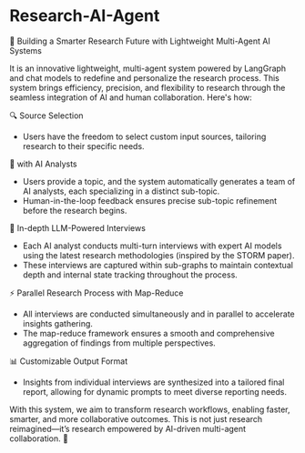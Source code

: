 
<h1>Research-AI-Agent</h1>

🚀 Building a Smarter Research Future with Lightweight Multi-Agent AI Systems

It is an innovative lightweight, multi-agent system powered by LangGraph and chat models to redefine and personalize the research process. This system brings efficiency, precision, and flexibility to research through the seamless integration of AI and human collaboration. Here's how: 

🔍 Source Selection 
- Users have the freedom to select custom input sources, tailoring research to their specific needs. 

📝 with AI Analysts 
- Users provide a topic, and the system automatically generates a team of AI analysts, each specializing in a distinct sub-topic. 
- Human-in-the-loop feedback ensures precise sub-topic refinement before the research begins. 

🤖 In-depth LLM-Powered Interviews 
- Each AI analyst conducts multi-turn interviews with expert AI models using the latest research methodologies (inspired by the STORM paper). 
- These interviews are captured within sub-graphs to maintain contextual depth and internal state tracking throughout the process. 

⚡ Parallel Research Process with Map-Reduce 
- All interviews are conducted simultaneously and in parallel to accelerate insights gathering. 
- The map-reduce framework ensures a smooth and comprehensive aggregation of findings from multiple perspectives. 

📊 Customizable Output Format
- Insights from individual interviews are synthesized into a tailored final report, allowing for dynamic prompts to meet diverse reporting needs.

With this system, we aim to transform research workflows, enabling faster, smarter, and more collaborative outcomes. This is not just research reimagined—it’s research empowered by AI-driven multi-agent collaboration. 🚀 
